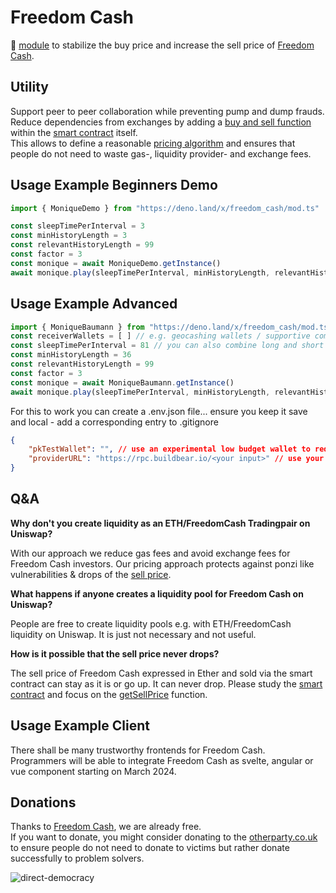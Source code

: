 # Freedom Cash
🦕 [module](https://deno.land/x/freedom_cash) to stabilize the buy price and increase the sell price of [Freedom Cash](https://FreedomCash.org).  

## Utility 
Support peer to peer collaboration while preventing pump and dump frauds.  
Reduce dependencies from exchanges by adding a [buy and sell function](https://github.com/monique-baumann/freedom-cash/blob/main/blockchain/freedom-cash.sol#L59-L71) within the [smart contract](https://github.com/monique-baumann/freedom-cash/blob/main/blockchain/freedom-cash.sol) itself.  
This allows to define a reasonable [pricing algorithm](https://github.com/monique-baumann/freedom-cash/blob/main/blockchain/freedom-cash.sol#L49-L58) and ensures that people do not need to waste gas-, liquidity provider- and exchange fees.   

## Usage Example Beginners Demo

```ts
import { MoniqueDemo } from "https://deno.land/x/freedom_cash/mod.ts"

const sleepTimePerInterval = 3
const minHistoryLength = 3
const relevantHistoryLength = 99
const factor = 3
const monique = await MoniqueDemo.getInstance()
await monique.play(sleepTimePerInterval, minHistoryLength, relevantHistoryLength, factor)
```

## Usage Example Advanced
```ts
import { MoniqueBaumann } from "https://deno.land/x/freedom_cash/mod.ts";
const receiverWallets = [ ] // e.g. geocashing wallets / supportive communities wallets etc.
const sleepTimePerInterval = 81 // you can also combine long and short term bollingers via several processes
const minHistoryLength = 36
const relevantHistoryLength = 99
const factor = 3
const monique = await MoniqueBaumann.getInstance()
await monique.play(sleepTimePerInterval, minHistoryLength, relevantHistoryLength, factor, receiverWallets)
```

For this to work you can create a .env.json file... ensure you keep it save and local - add a corresponding entry to .gitignore
```json
{
    "pkTestWallet": "", // use an experimental low budget wallet to reduce risk
    "providerURL": "https://rpc.buildbear.io/<your input>" // use your own Ethereum node API or another provider URL you trust
}
```


## Q&A 
<b>Why don't you create liquidity as an ETH/FreedomCash Tradingpair on Uniswap?</b>  
  
With our approach we reduce gas fees and avoid exchange fees for Freedom Cash investors.
Our pricing approach protects against ponzi like vulnerabilities & drops of the [sell price](https://github.com/monique-baumann/freedom-cash/blob/main/blockchain/freedom-cash.sol#L54-L58).


<b>What happens if anyone creates a liquidity pool for Freedom Cash on Uniswap?</b>  
  
People are free to create liquidity pools e.g. with ETH/FreedomCash liquidity on Uniswap. It is just not necessary and not useful.

<b>How is it possible that the sell price never drops?</b>  
  
The sell price of Freedom Cash expressed in Ether and sold via the smart contract can stay as it is or go up. It can never drop.
Please study the [smart contract](https://github.com/monique-baumann/freedom-cash/blob/main/blockchain/freedom-cash.sol) and focus on the [getSellPrice](https://github.com/monique-baumann/freedom-cash/blob/main/blockchain/freedom-cash.sol#L54-L58) function.  

## Usage Example Client
There shall be many trustworthy frontends for Freedom Cash.  
Programmers will be able to integrate Freedom Cash as svelte, angular or vue component starting on March 2024.

## Donations
Thanks to [Freedom Cash](https://FreedomCash.org), we are already free.  
If you want to donate, you might consider donating to the [otherparty.co.uk](https://www.otherparty.co.uk/donate-crypto-the-other-party) to ensure people do not need to donate to victims but rather donate successfully to problem solvers.   
  
![direct-democracy](https://github.com/michael-spengler/sleep/assets/145258627/fe97b7da-62b4-4cf6-9be0-7b03b2f3095a)
